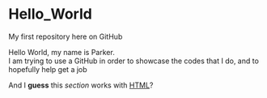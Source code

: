 # Hello_World
My first repository here on GitHub

<html>
  <p>Hello World, my name is Parker.<br/>I am trying to use a GitHub in order to showcase the codes that I do, and to hopefully help get a job</p>
  <p>And I <b>guess</b> this <i>section</i> works with <u>HTML</u>?
</html>
